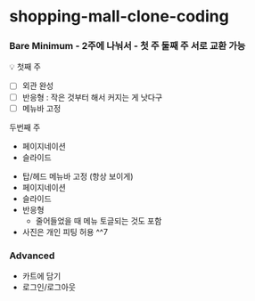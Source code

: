 # shopping-mall-clone-coding

### Bare Minimum - 2주에 나눠서 - 첫 주 둘째 주 서로 교환 가능

<aside>
💡 첫째 주

- [ ] 외관 완성
- [ ] 반응형 : 작은 것부터 해서 커지는 게 낫다구
- [ ] 메뉴바 고정

두번째 주 

- 페이지네이션
- 슬라이드
</aside>

- 탑/헤드 메뉴바 고정 (항상 보이게)
- 페이지네이션
- 슬라이드
- 반응형
    - 줄어들었을 때 메뉴 토글되는 것도 포함
- 사진은 개인 피팅 허용 ^^7

### Advanced

- 카트에 담기
- 로그인/로그아웃
